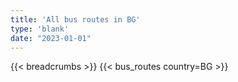 ```yaml
---
title: 'All bus routes in BG'
type: 'blank'
date: "2023-01-01"
---
```


{{< breadcrumbs >}}
{{< bus_routes country=BG >}}
